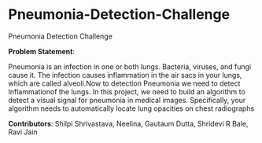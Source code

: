 # Pneumonia-Detection-Challenge
Pneumonia Detection Challenge

**Problem Statement**: 

Pneumonia is an infection in one or both lungs. Bacteria, viruses, and fungi cause it. The infection causes inflammation in the air sacs in your lungs, which are called alveoli.Now to detection Pneumonia we need to detect Inflammationof the lungs. In this project, we need to build an algorithm to detect a visual signal for pneumonia in medical images. Specifically, your algorithm needs to automatically locate lung opacities on chest radiographs

**Contributors**: Shilpi Shrivastava, Neelina, Gautaum Dutta, Shridevi R Bale, Ravi Jain

